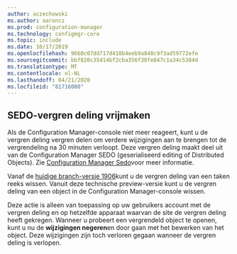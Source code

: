 ```yaml
---
author: aczechowski
ms.author: aaroncz
ms.prod: configuration-manager
ms.technology: configmgr-core
ms.topic: include
ms.date: 10/17/2019
ms.openlocfilehash: 9660c07dd717d418b4eeb9a848c9f3ad59772efe
ms.sourcegitcommit: bbf820c35414bf2cba356f30fe047c1a34c5384d
ms.translationtype: MT
ms.contentlocale: nl-NL
ms.lasthandoff: 04/21/2020
ms.locfileid: "81716080"
---
```

## <a name="reclaim-sedo-lock"></a><a name="bkmk_sedo"></a>SEDO-vergren deling vrijmaken

<!--4786915-->

Als de Configuration Manager-console niet meer reageert, kunt u de vergren deling vergren delen om verdere wijzigingen aan te brengen tot de vergrendeling na 30 minuten verloopt. Deze vergren deling maakt deel uit van de Configuration Manager SEDO (geserialiseerd editing of Distributed Objects). Zie [Configuration Manager Sedo](../../../../../develop/core/understand/sedo.md)voor meer informatie.

Vanaf de [huidige branch-versie 1906](../../../../plan-design/changes/whats-new-in-version-1906.md#reclaim-sedo-lock-for-task-sequences)kunt u de vergren deling van een taken reeks wissen. Vanuit deze technische preview-versie kunt u de vergren deling van een object in de Configuration Manager-console wissen.

Deze actie is alleen van toepassing op uw gebruikers account met de vergren deling en op hetzelfde apparaat waarvan de site de vergren deling heeft gekregen. Wanneer u probeert een vergrendeld object te openen, kunt u nu de **wijzigingen negeren**en door gaan met het bewerken van het object. Deze wijzigingen zijn toch verloren gegaan wanneer de vergren deling is verlopen.
